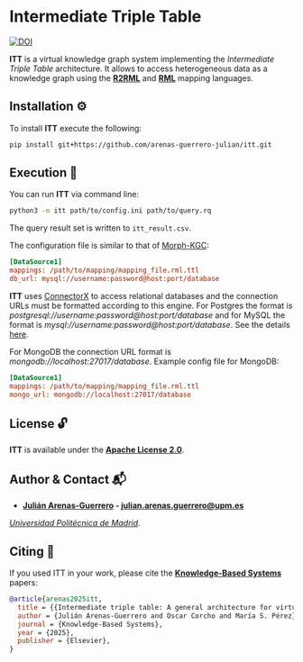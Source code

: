 # Intermediate Triple Table

[![DOI](https://zenodo.org/badge/DOI/10.5281/zenodo.11096736.svg)](https://doi.org/10.5281/zenodo.11096736)

**ITT** is a virtual knowledge graph system implementing the _Intermediate Triple Table_ architecture. It allows to access heterogeneous data as a knowledge graph using the **[R2RML](https://www.w3.org/TR/r2rml/)** and **[RML](https://w3id.org/rml/core/spec)** mapping languages.

## Installation ⚙️

To install **ITT** execute the following:

```bash
pip install git+https://github.com/arenas-guerrero-julian/itt.git
```

## Execution 🚀

You can run **ITT** via command line:

```bash
python3 -m itt path/to/config.ini path/to/query.rq
```

The query result set is written to `itt_result.csv`.

The configuration file is similar to that of [Morph-KGC](https://github.com/morph-kgc/morph-kgc):

```ini
[DataSource1]
mappings: /path/to/mapping/mapping_file.rml.ttl
db_url: mysql://username:password@host:port/database
```

**ITT** uses [ConnectorX](https://github.com/sfu-db/connector-x) to access relational databases and the connection URLs must be formatted according to this engine. For Postgres the format is _postgresql://username:password@host:port/database_ and for MySQL the format is _mysql://username:password@host:port/database_. See the details [here](https://sfu-db.github.io/connector-x/databases.html).

For MongoDB the connection URL format is _mongodb://localhost:27017/database_. Example config file for MongoDB:

```ini
[DataSource1]
mappings: /path/to/mapping/mapping_file.rml.ttl
mongo_url: mongodb://localhost:27017/database
```

## License :unlock:

**ITT** is available under the **[Apache License 2.0](https://github.com/arenas-guerrero-julian/ITT/blob/main/LICENSE)**.

## Author & Contact :mailbox_with_mail:

- **[Julián Arenas-Guerrero](https://github.com/arenas-guerrero-julian/) - [julian.arenas.guerrero@upm.es](mailto:julian.arenas.guerrero@upm.es)**

*[Universidad Politécnica de Madrid](https://www.upm.es/internacional)*.

## Citing :speech_balloon:

If you used ITT in your work, please cite the **[Knowledge-Based Systems]()** papers:

```bib
@article{arenas2025itt,
  title = {{Intermediate triple table: A general architecture for virtual knowledge graphs}},
  author = {Julián Arenas-Guerrero and Oscar Corcho and María S. Pérez},
  journal = {Knowledge-Based Systems},
  year = {2025},
  publisher = {Elsevier},
}
